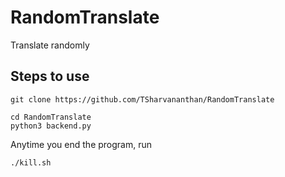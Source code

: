 # RandomTranslate
Translate randomly

## Steps to use

```
git clone https://github.com/TSharvananthan/RandomTranslate

cd RandomTranslate
python3 backend.py
```

Anytime you end the program, run

`./kill.sh`
